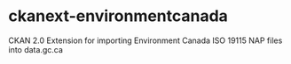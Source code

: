ckanext-environmentcanada
=========================

CKAN 2.0 Extension for importing Environment Canada ISO 19115 NAP files into data.gc.ca
